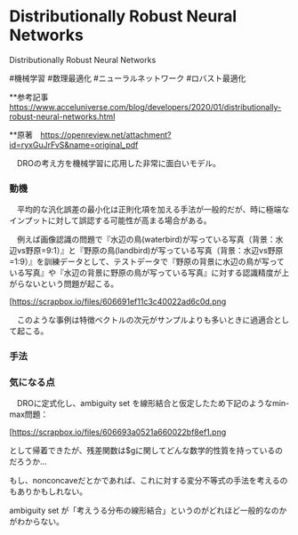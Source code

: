 # Distributionally Robust Neural Networks
Distributionally Robust Neural Networks

#機械学習 #数理最適化 #ニューラルネットワーク #ロバスト最適化



**参考記事　https://www.acceluniverse.com/blog/developers/2020/01/distributionally-robust-neural-networks.html

**原著　https://openreview.net/attachment?id=ryxGuJrFvS&name=original_pdf



　DROの考え方を機械学習に応用した非常に面白いモデル。



### 動機

　平均的な汎化誤差の最小化は正則化項を加える手法が一般的だが、時に極端なインプットに対して誤認する可能性が高まる場合がある。

　例えば画像認識の問題で『水辺の鳥(waterbird)が写っている写真（背景：水辺vs野原=9:1）』と『野原の鳥(landbird)が写っている写真（背景：水辺vs野原=1:9）』を訓練データとして、テストデータで『野原の背景に水辺の鳥が写っている写真』や『水辺の背景に野原の鳥が写っている写真』に対する認識精度が上がらないという問題が起こる。

[https://scrapbox.io/files/606691ef11c3c40022ad6c0d.png

　このような事例は特徴ベクトルの次元がサンプルよりも多いときに過適合として起こる。



### 手法





### 気になる点

　DROに定式化し、ambiguity set を線形結合と仮定したため下記のようなmin-max問題：

[https://scrapbox.io/files/606693a0521a660022bf8ef1.png

として帰着できたが、残差関数は$gに関してどんな数学的性質を持っているのだろうか...

 もし、nonconcaveだとかであれば、これに対する変分不等式の手法を考えるのもありかもしれない。

 ambiguity set が「考えうる分布の線形結合」というのがどれほど一般的なのかがわからない。




